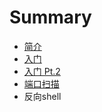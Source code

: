 # Summary

* [简介](README)
* [入门](zh-cn/0x0.md)
* [入门 Pt.2](zh-cn/0x02.md)
* [端口扫描](zh-cn/0x1.md)
* 反向shell

